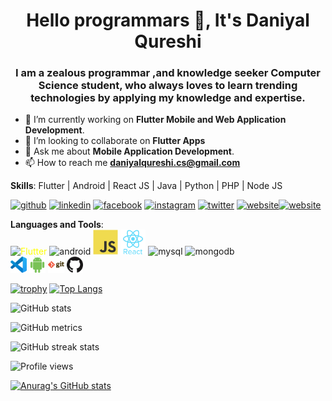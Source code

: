 
<h1 align="center">Hello programmars 👋, It's  Daniyal Qureshi</h1>

<h3 align="center"> I am a zealous programmar ,and knowledge seeker Computer Science student, who always loves to learn trending technologies by applying my 
knowledge and expertise.
</h3>





- 🔭 I’m currently working on  **Flutter Mobile and Web Application Development**. 
- 👯 I’m looking to collaborate on **Flutter Apps**  
- 💬 Ask me about **Mobile Application Development**.  
- 📫 How to reach me **daniyalqureshi.cs@gmail.com**


**Skills**: Flutter | Android | React JS | Java |  Python | PHP | Node JS


[<img src='https://cdn.jsdelivr.net/npm/simple-icons@3.0.1/icons/github.svg' alt='github' height='40'>](https://github.com/Daniyal-Qureshi)  [<img src='https://cdn.jsdelivr.net/npm/simple-icons@3.0.1/icons/linkedin.svg' alt='linkedin' height='40'>](https://www.linkedin.com/in/daniyal-qureshi-cs/)  [<img src='https://cdn.jsdelivr.net/npm/simple-icons@3.0.1/icons/facebook.svg' alt='facebook' height='40'>](https://www.facebook.com/...)  [<img src='https://cdn.jsdelivr.net/npm/simple-icons@3.0.1/icons/instagram.svg' alt='instagram' height='40'>](https://www.instagram.com/.../)  [<img src='https://cdn.jsdelivr.net/npm/simple-icons@3.0.1/icons/twitter.svg' alt='twitter' height='40'>](https://twitter.com/...) 
[<img src='https://cdn.jsdelivr.net/npm/simple-icons@3.0.1/icons/icloud.svg' alt='website' height='40'>](...)[<img src='https://cdn.jsdelivr.net/npm/simple-icons@3.0.1/icons/stackoverflow.svg' alt='website' height='40'>](https://stackoverflow.com/users/13626433/daniyal-qureshi)  


**Languages and Tools**:
<br>
 <img src="https://cdn.worldvectorlogo.com/logos/flutter-logo.svg" alt="Flutter" width="40" height="40" style="color:yellow"/> 
 <img src="https://cdn1.iconfinder.com/data/icons/smallicons-logotypes/32/android-512.png" alt="android" width="40" height="40"/>
 <img src="https://raw.githubusercontent.com/devicons/devicon/master/icons/javascript/javascript-original.svg" alt="javascript" width="40" height="40"/> 
 <img src="https://raw.githubusercontent.com/devicons/devicon/master/icons/react/react-original-wordmark.svg" alt="react" width="40" height="40"/> 
 <img src="https://icon-library.com/images/android-studio-icon/android-studio-icon-8.jpg" alt="mysql" width="40" height="40"/> 
 <img src="https://cdn4.iconfinder.com/data/icons/google-i-o-2016/512/google_firebase-2-512.png" alt="mongodb" width="40" height="40"/> 
<br/>
<img  alt="Visual Studio Code" width="26px" src="https://raw.githubusercontent.com/github/explore/80688e429a7d4ef2fca1e82350fe8e3517d3494d/topics/visual-studio-code/visual-studio-code.png" />
<img  alt="Android" width="26px" src="https://raw.githubusercontent.com/github/explore/80688e429a7d4ef2fca1e82350fe8e3517d3494d/topics/android/android.png" />
<img  alt="Git" width="26px" src="https://raw.githubusercontent.com/github/explore/80688e429a7d4ef2fca1e82350fe8e3517d3494d/topics/git/git.png" />
<img  alt="GitHub" width="26px" src="https://raw.githubusercontent.com/github/explore/78df643247d429f6cc873026c0622819ad797942/topics/github/github.png" />



[![trophy](https://github-profile-trophy.vercel.app/?username=Daniyal-Qureshi)](https://github.com/ryo-ma/github-profile-trophy)
[![Top Langs](https://github-readme-stats.vercel.app/api/top-langs/?username=Daniyal-Qureshi)](https://github.com/anuraghazra/github-readme-stats)

![GitHub stats](https://github-readme-stats.vercel.app/api?username=Daniyal-Qureshi&show_icons=true&theme=dark)  

![GitHub metrics](https://metrics.lecoq.io/Daniyal-Qureshi)  

![GitHub streak stats](https://github-readme-streak-stats.herokuapp.com/?user=Daniyal-Qureshi)  

![Profile views](https://gpvc.arturio.dev/Daniyal-Qureshi)  



[![Anurag's GitHub stats](https://github-readme-stats.vercel.app/api?username=anuraghazra)](https://github.com/anuraghazra/github-readme-stats)
